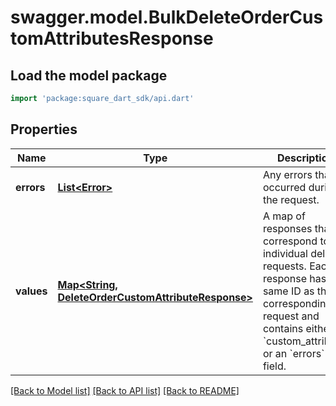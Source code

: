 # swagger.model.BulkDeleteOrderCustomAttributesResponse

## Load the model package
```dart
import 'package:square_dart_sdk/api.dart'
```

## Properties
Name | Type | Description | Notes
------------ | ------------- | ------------- | -------------
**errors** | [**List&lt;Error&gt;**](Error.md) | Any errors that occurred during the request. | [optional] [default to []]
**values** | [**Map&lt;String, DeleteOrderCustomAttributeResponse&gt;**](DeleteOrderCustomAttributeResponse.md) |  A map of responses that correspond to individual delete requests. Each response has the same ID  as the corresponding request and contains either a &#x60;custom_attribute&#x60; or an &#x60;errors&#x60; field. | [default to {}]

[[Back to Model list]](../README.md#documentation-for-models) [[Back to API list]](../README.md#documentation-for-api-endpoints) [[Back to README]](../README.md)

